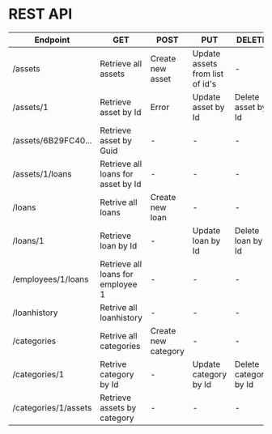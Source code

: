 # REST API


| Endpoint | GET | POST | PUT | DELETE |
|-|-|-|-|-|
| /assets | Retrieve all assets | Create new asset | Update assets from list of id's | -
| /assets/1 | Retrieve asset by Id | Error | Update asset by Id | Delete asset by Id|
| /assets/6B29FC40... | Retrieve asset by Guid | - | - | - 
| /assets/1/loans | Retrieve all loans for asset by Id |- | - | - 
| /loans | Retrive all loans | Create new loan | - | - 
| /loans/1 | Retrieve loan by Id | - | Update loan by Id | Delete loan by Id |
| /employees/1/loans | Retrieve all loans for employee 1 | - | - | - 
| /loanhistory | Retrive all loanhistory | - | - | - 
| /categories | Retrive all categories | Create new category | - | - 
| /categories/1 | Retrive category by Id | - | Update category by Id | Delete category by Id
| /categories/1/assets | Retrieve assets by category | - | - | - 


